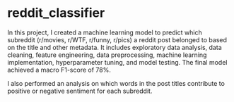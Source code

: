 # reddit_classifier
In this project, I created a machine learning model to predict which subreddit (r/movies, r/WTF, r/funny, r/pics) a reddit post belonged to based on the title and other metadata.  It includes exploratory data analysis, data cleaning, feature engineering, data preprocessing, machine learning implementation, hyperparameter tuning, and model testing.  The final model achieved a macro F1-score of 78%.

I also performed an analysis on which words in the post titles contribute to positive or negative sentiment for each subreddit.
